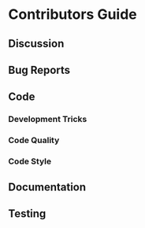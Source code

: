 # Contributors Guide

## Discussion


## Bug Reports


## Code


### Development Tricks


### Code Quality


### Code Style


## Documentation


## Testing

